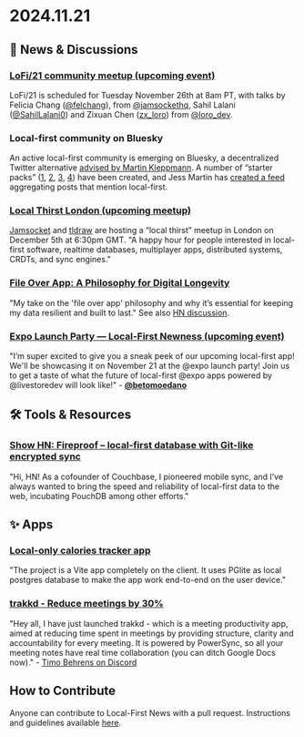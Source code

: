 # 2024.11.21


## 📰 News & Discussions

### [LoFi/21 community meetup (upcoming event)](https://localfirstweb.dev/)
LoFi/21 is scheduled for Tuesday November 26th at 8am PT, with talks by Felicia Chang ([@felchang](https://x.com/felchang)), from [@jamsockethq](https://x.com/jamsockethq), Sahil Lalani ([@SahilLalani0](https://x.com/SahilLalani0)) and Zixuan Chen ([zx_loro](https://x.com/zx_loro)) from [@loro_dev](https://x.com/loro_dev).

### Local-first community on Bluesky
An active local-first community is emerging on Bluesky, a decentralized Twitter alternative [advised by Martin Kleppmann](https://martin.kleppmann.com/2024/02/06/bluesky-at-protocol.html). A number of “starter packs” ([1](https://bsky.app/starter-pack/ballingt.com/3laciq6amk72c), [2](https://bsky.app/starter-pack/schickling.dev/3l7zwgj5tl22f), [3](https://bsky.app/starter-pack/josiahwitt.com/3l7nyb3umi627), [4](https://bsky.app/starter-pack/paulbutler.org/3layneez4s52x)) have been created, and Jess Martin has [created a feed](https://bsky.app/profile/did:plc:ydmqzovfn7leytozprtjyoox/feed/aaacw4673rzjw) aggregating posts that mention local-first.

### [Local Thirst London (upcoming meetup)](https://lu.ma/localthirst-lon)
[Jamsocket](https://jamsocket.com/) and [tldraw](https://tldraw.com/) are hosting a “local thirst” meetup in London on December 5th at 6:30pm GMT. "A happy hour for people interested in local-first software, realtime databases, multiplayer apps, distributed systems, CRDTs, and sync engines."

### [File Over App: A Philosophy for Digital Longevity](https://rishikeshs.com/file-over-app/)
"My take on the 'file over app' philosophy and why it’s essential for keeping my data resilient and built to last." See also [HN discussion](https://news.ycombinator.com/item?id=42136054).

### [Expo Launch Party — Local-First Newness (upcoming event)](https://expo.dev/launch-party)
"I’m super excited to give you a sneak peek of our upcoming local-first app! We'll be showcasing it on November 21 at the @expo launch party! Join us to get a taste of what the future of local-first @expo apps powered by @livestoredev will look like!" - [**@betomoedano**](https://x.com/betomoedano/status/1856717650824462574)


## 🛠️ Tools & Resources

### [Show HN: Fireproof – local-first database with Git-like encrypted sync](https://news.ycombinator.com/item?id=42184362)
"Hi, HN! As a cofounder of Couchbase, I pioneered mobile sync, and I’ve always wanted to bring the speed and reliability of local-first data to the web, incubating PouchDB among other efforts."


## ✨ Apps

### [Local-only calories tracker app](https://www.typeonce.dev/course/calories-tracker-local-only-app)
"The project is a Vite app completely on the client. It uses PGlite as local postgres database to make the app work end-to-end on the user device."

### [trakkd - Reduce meetings by 30%](https://www.trakkd.com/)
"Hey all, I have just launched trakkd - which is a meeting productivity app, aimed at reducing time spent in meetings by providing structure, clarity and accountability for every meeting. It is powered by PowerSync, so all your meeting notes have real time collaboration (you can ditch Google Docs now)." - [Timo Behrens on Discord](https://discord.com/channels/1138230179878154300/1176567090124165191/1308739513526255676)


## How to Contribute
Anyone can contribute to Local-First News with a pull request. Instructions and guidelines available [here](https://github.com/localfirstnews/localfirstnews).

